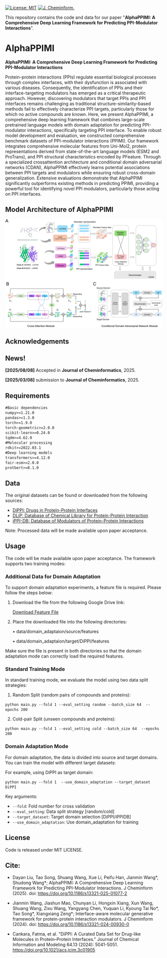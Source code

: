 [![License: MIT](https://img.shields.io/badge/License-MIT-yellow)](https://github.com/Bigrock-dd/AlphaPPIMI)
[![ J. Cheminform.](https://img.shields.io/badge/%20J.%20Cheminform.%20(2025)-red)](https://github.com/Bigrock-dd/AlphaPPIMI)


This repository contains the code and data for our paper "**AlphaPPIMI: A Comprehensive Deep Learning Framework for Predicting PPI-Modulator Interactions**".


# AlphaPPIMI

**AlphaPPIMI: A Comprehensive Deep Learning Framework for Predicting PPI-Modulator Interactions**

Protein-protein interactions (PPIs) regulate essential biological processes through complex interfaces, with their dysfunction is associated with various
diseases. Consequently, the identification of PPIs and their interface-targeting modulators has emerged as a critical therapeutic approach. However, discovering
modulators that target PPIs and PPI interfaces remains challenging as traditional structure-similarity-based methods fail to effectively characterize
PPI targets, particularly those for which no active compounds are known. Here, we present AlphaPPIMI, a comprehensive deep learning framework that
combines large-scale pretrained language models with domain adaptation for predicting PPI-modulator interactions, specifically targeting PPI interface. To
enable robust model development and evaluation, we constructed comprehensive benchmark datasets of PPI-modulator interactions (PPIMI). Our framework
integrates comprehensive molecular features from Uni-Mol2, protein representations derived from state-of-the-art language models (ESM2 and ProTrans), and
PPI structural characteristics encoded by PFeature. Through a specialized crossattention architecture and conditional domain adversarial networks (CDAN), AlphaPPIMI effectively learns potential associations between PPI targets and modulators while ensuring robust cross-domain generalization. Extensive evaluations demonstrate that AlphaPPIMI significantly outperforms existing methods
in predicting PPIMI, providing a powerful tool for identifying novel PPI modulators, particularly those acting on PPI interfaces.


## Model Architecture of AlphaPPIMI

<div align="center">
  <img src="image/AlphaPPIMI_framework.png" alt="AlphaPPIMI Architecture" width="800">
</div>


## Acknowledgements



## News!

**[2025/08/08]** Accepted in **Journal of Cheminformatics**, 2025.  

**[2025/03/08]** submission to **Journal of Cheminformatics**, 2025.  


## Requirements
```
#Basic dependencies
numpy>=1.21.0
pandas>=1.3.0
torch>=1.9.0
torch-geometric>=2.0.0
scikit-learn>=0.24.0
tqdm>=4.62.0
#Molecular processing
rdkit>=2022.03.1
#Deep learning models
transformers>=4.12.0
fair-esm>=2.0.0
protbert>=0.1.0
```

## Data



The original datasets can be found or downloaded from the following sources:

- [DiPPI: Drugs in Protein-Protein Interfaces](http://interactome.ku.edu.tr:8501/)  
- [DLiP: Database of Chemical Library for Protein-Protein Interaction](https://skb-insilico.com/dlip)  
- [iPPI-DB: Database of Modulators of Protein-Protein Interactions](https://ippidb.pasteur.fr/)

Note: Processed data will be made available upon paper acceptance.






## Usage

The code will be made available upon paper acceptance. The framework supports two training modes:

### Additional Data for Domain Adaptation

To support domain adaptation experiments, a feature file is required. Please follow the steps below:

 1. Download the file from the following Google Drive link:
 
      [Download Feature File](https://drive.google.com/file/d/1ImF9DnvqUS8RFt8SllbRYF10XPxrrnwU/view?usp=drive_link)

 2. Place the downloaded file into the following directories:
 
	•	data/domain_adaptaion/source/features
 
	•	data/domain_adaptaion/target/DiPPI/features

Make sure the file is present in both directories so that the domain adaptation mode can correctly load the required features.

### Standard Training Mode
In standard training mode, we evaluate the model using two data split strategies:

1. Random Split (random pairs of compounds and proteins):
```
python main.py --fold 1 --eval_setting random --batch_size 64  --epochs 200
```
2. Cold-pair Split (unseen compounds and proteins):
```
python main.py --fold 1 --eval_setting cold --batch_size 64  --epochs 200
```

### Domain Adaptation Mode
For domain adaptation, the data is divided into source and target domains. You can train the model with different target datasets:

For example, using DiPPI as target domain:
```
python main.py --fold 1  --use_domain_adaptation --target_dataset DiPPI
```
Key arguments:
- `--fold`: Fold number for cross validation
- `--eval_setting`: Data split strategy [random/cold]
- `--target_dataset`: Target domain selection [DiPPI/iPPIDB]
- `--use_domain_adaptation`: Use domain_adaptation for training


## License
Code is released under MIT LICENSE.


## Cite:

*   Dayan Liu, Tao Song, Shuang Wang, Xue Li, Peifu Han, Jianmin Wang*, Shudong Wang*; AlphaPPIMI: A Comprehensive Deep Learning Framework for Predicting PPI-Modulator Interactions.  J Cheminform (2025). doi: https://doi.org/10.1186/s13321-025-01077-2  
*  Jianmin Wang, Jiashun Mao, Chunyan Li, Hongxin Xiang, Xun Wang, Shuang Wang, Zixu Wang, Yangyang Chen, Yuquan Li, Kyoung Tai No*, Tao Song*, Xiangxiang Zeng*; Interface-aware molecular generative framework for protein-protein interaction modulators.  J Cheminform (2024). doi: https://doi.org/10.1186/s13321-024-00930-0

*  Cankara, Fatma, et al. "DiPPI: A Curated Data Set for Drug-like Molecules in Protein–Protein Interfaces." Journal of Chemical Information and Modeling 64.13 (2024): 5041-5051. https://doi.org/10.1021/acs.jcim.3c01905  






